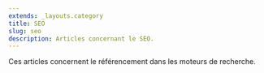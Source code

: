 ```yaml
---
extends: _layouts.category
title: SEO
slug: seo
description: Articles concernant le SEO.
---
```


Ces articles concernent le référencement dans les moteurs de recherche.
